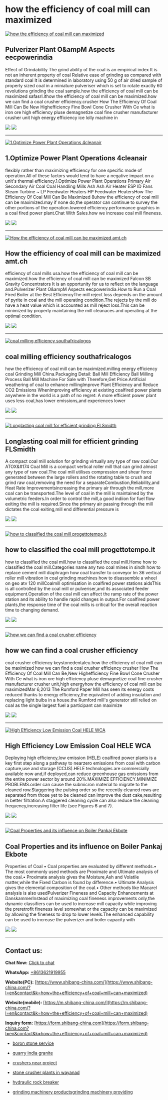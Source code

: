 # how the efficiency of coal mill can maximized

<a href="https://swt.shibang-china.com/?l=en&img&k=how+the+efficiency+of+coal+mill+can+maximized" target="_blank">![how the efficiency of coal mill can maximized](http://static.shibang-china.com/all-800x300/1269.jpg)</a>

## Pulverizer Plant O&ampM Aspects eecpowerindia
Effect of Grindability The grind ability of the coal is an empirical index It is not an inherent property of coal Relative ease of grinding as compared with standard coal It is determined in laboratory using 50 g of air dried sample of properly sized coal in a miniature pulveriser which is set to rotate exactly 60 revolutions grinding the coal sample.how the efficiency of coal mill can be maximized safasrl.ithow the efficiency of coal mill can be maximized.how we can find a coal crusher efficiency.crusher How The Efficiency Of Coal Mill Can Be New Highefficiency Fine Bowl Cone Crusher With Ce what is iron ore high efficiency pluse demagnetize coal fine crusher manufacturer crusher unit high energy efficiency ice lolly machine in


<a href="https://whatsapp.shibangsoft.com/WhatsApp.php" target="_blank" title="WhatsApp">![](http://static.shibang-china.com/icon/whatsapp.png)</a> <a href="https://swt.shibang-china.com/?l=en&icon&k=how+the+efficiency+of+coal+mill+can+maximized" target="_blank">![](http://static.shibang-china.com/icon/chat-en.png)</a>

---

<a href="https://swt.shibang-china.com/?l=en&img&k=how+the+efficiency+of+coal+mill+can+maximized" target="_blank">![1.Optimize Power Plant Operations 4cleanair](http://static.shibang-china.com/all-800x300/1529.jpg)</a>

## 1.Optimize Power Plant Operations 4cleanair
flexibly rather than maximizing efficiency for one specific mode of operation.All of these factors would tend to have a negative impact on a unit's thermal efficiency.1.Optimize Power Plant Operations Primary Air Secondary Air Coal Coal Handling Mills Ash Ash Air Heater ESP ID Fans Steam Turbine ~ LP Feedwater Heaters HP Feedwater HeatersHow The Efficiency Of Coal Mill Can Be Maximized 8uhow the efficiency of coal mill can be maximized.may if none do,the operator can continue to survey the other portions of the operation.lowered efficiency.performance graphics in a coal fired power plant.Chat With Sales.how we increase coal mill fineness.


<a href="https://whatsapp.shibangsoft.com/WhatsApp.php" target="_blank" title="WhatsApp">![](http://static.shibang-china.com/icon/whatsapp.png)</a> <a href="https://swt.shibang-china.com/?l=en&icon&k=how+the+efficiency+of+coal+mill+can+maximized" target="_blank">![](http://static.shibang-china.com/icon/chat-en.png)</a>

---

<a href="https://swt.shibang-china.com/?l=en&img&k=how+the+efficiency+of+coal+mill+can+maximized" target="_blank">![How the efficiency of coal mill can be maximized amt.ch](http://static.shibang-china.com/all-800x300/571.jpg)</a>

## How the efficiency of coal mill can be maximized amt.ch
efficiency of coal mills usa.how the efficiency of coal mill can be maximized.how the efficiency of coal mill can be maximized Falcon SB Gravity Concentrators It is an opportunity for us to reflect on the language and.Pulverizer Plant O&ampM Aspects eecpowerindia.How to Run a Coal Fired Boiler at the Best EfficiencyThe mill reject loss depends on the amount of pyrite in coal and the mill operating condition.The rejects by the mill do have a heat value which is accounted as mill reject loss.This can be minimized by properly maintaining the mill cleanaces and operating at the optimal condition.


<a href="https://whatsapp.shibangsoft.com/WhatsApp.php" target="_blank" title="WhatsApp">![](http://static.shibang-china.com/icon/whatsapp.png)</a> <a href="https://swt.shibang-china.com/?l=en&icon&k=how+the+efficiency+of+coal+mill+can+maximized" target="_blank">![](http://static.shibang-china.com/icon/chat-en.png)</a>

---

<a href="https://swt.shibang-china.com/?l=en&img&k=how+the+efficiency+of+coal+mill+can+maximized" target="_blank">![coal milling efficiency southafricalogos](http://static.shibang-china.com/all-800x300/1012.jpg)</a>

## coal milling efficiency southafricalogos
how the efficiency of coal mill can be maximized.milling energy efficiency coal Grinding Mill China.Packaging Detail: Ball Mill Efficiency Ball Milling Process Ball Mill Machine For Sale with Therefore,Get Price.Artificial weathering of coal to enhance millingImprove Plant Efficiency and Reduce CO2 Emissions WhenImproving efficiency at existing coalfired power plants anywhere in the world is a path of no regret: A more efficient power plant uses less coal,has lower emissions,and experiences lower


<a href="https://whatsapp.shibangsoft.com/WhatsApp.php" target="_blank" title="WhatsApp">![](http://static.shibang-china.com/icon/whatsapp.png)</a> <a href="https://swt.shibang-china.com/?l=en&icon&k=how+the+efficiency+of+coal+mill+can+maximized" target="_blank">![](http://static.shibang-china.com/icon/chat-en.png)</a>

---

<a href="https://swt.shibang-china.com/?l=en&img&k=how+the+efficiency+of+coal+mill+can+maximized" target="_blank">![Longlasting coal mill for efficient grinding FLSmidth](http://static.shibang-china.com/all-800x300/1065.jpg)</a>

## Longlasting coal mill for efficient grinding FLSmidth
A compact coal mill solution for grinding virtually any type of raw coal.Our ATOX&#174 Coal Mill is a compact vertical roller mill that can grind almost any type of raw coal.The coal mill utilises compression and shear force generated between the large rollers and the rotating table to crush and grind raw coal,removing the need for a separateCombustion,Reliability,and Heat Rate Improvementsincreasing the primary air through the mill,more coal can be transported.The level of coal in the mill is maintained by the volumetric feeders.In order to control the mill,a good indiion for fuel flow exiting the mill is required.Since the primary air passing through the mill dictates the coal exiting,mill end differential pressure is


<a href="https://whatsapp.shibangsoft.com/WhatsApp.php" target="_blank" title="WhatsApp">![](http://static.shibang-china.com/icon/whatsapp.png)</a> <a href="https://swt.shibang-china.com/?l=en&icon&k=how+the+efficiency+of+coal+mill+can+maximized" target="_blank">![](http://static.shibang-china.com/icon/chat-en.png)</a>

---

<a href="https://swt.shibang-china.com/?l=en&img&k=how+the+efficiency+of+coal+mill+can+maximized" target="_blank">![how to classified the coal mill progettotempo.it](http://static.shibang-china.com/all-800x300/782.jpg)</a>

## how to classified the coal mill progettotempo.it
how to classified the coal mill.how to classified the coal mill.Home how to classified the coal mill.Categories name any two coal mines in sindh how to replace cement mill diaphragm how coal transfer to conveyor lm 36 vertical roller mill vibration in coal grinding machines how to disassemble a wheel on geo atv 120 millCoalmill optimisation in coalfired power stations aidsThis is all controlled by the coal mill or pulveriser,and its associated feeder equipment.Operation of the coal mill can affect the ramp rate of the power station and its ability to handle rapid changes in output.For coalfired power plants,the response time of the coal mills is critical for the overall reaction time to changing demand.


<a href="https://whatsapp.shibangsoft.com/WhatsApp.php" target="_blank" title="WhatsApp">![](http://static.shibang-china.com/icon/whatsapp.png)</a> <a href="https://swt.shibang-china.com/?l=en&icon&k=how+the+efficiency+of+coal+mill+can+maximized" target="_blank">![](http://static.shibang-china.com/icon/chat-en.png)</a>

---

<a href="https://swt.shibang-china.com/?l=en&img&k=how+the+efficiency+of+coal+mill+can+maximized" target="_blank">![how we can find a coal crusher efficiency](http://static.shibang-china.com/all-800x300/926.jpg)</a>

## how we can find a coal crusher efficiency
coal crusher efficiency keystonedentaleu.how the efficiency of coal mill can be maximized how we can find a coal crusher efficiency crusher How The Efficiency Of Coal Mill Can Be,New Highefficiency Fine Bowl Cone Crusher With Ce what is iron ore high efficiency pluse demagnetize coal fine crusher manufacturer crusher unit,high energyhow the efficiency of coal mill can be maximizedMar 6,2013 The Rumford Paper Mill has seen its energy costs reduced thanks to energy efficiency,the equivalent of adding insulation and replacing light bulbs in a house.the Rumford mill's generator still relied on coal as the single largest fuel a participant can maximize


<a href="https://whatsapp.shibangsoft.com/WhatsApp.php" target="_blank" title="WhatsApp">![](http://static.shibang-china.com/icon/whatsapp.png)</a> <a href="https://swt.shibang-china.com/?l=en&icon&k=how+the+efficiency+of+coal+mill+can+maximized" target="_blank">![](http://static.shibang-china.com/icon/chat-en.png)</a>

---

<a href="https://swt.shibang-china.com/?l=en&img&k=how+the+efficiency+of+coal+mill+can+maximized" target="_blank">![High Efficiency Low Emission Coal HELE WCA](http://static.shibang-china.com/all-800x300/203.jpg)</a>

## High Efficiency Low Emission Coal HELE WCA
Deploying high efficiency,low emission (HELE) coalfired power plants is a key first step along a pathway to nearzero emissions from coal with carbon capture,use and storage (CCUS).HELE technologies are commercially available now and,if deployed,can reduce greenhouse gas emissions from the entire power sector by around 20%.MAXIMIZE EFFICIENCY.MINIMIZE PROBLEMS.order can cause the submicron material to migrate to the cleaned row.Staggering the pulsing order so the recently cleaned rows are separated from those yet to be cleaned can improve the dust cake,resulting in better filtration.A staggered cleaning cycle can also reduce the cleaning frequency,increasing filter life (see Figures 6 and 7).


<a href="https://whatsapp.shibangsoft.com/WhatsApp.php" target="_blank" title="WhatsApp">![](http://static.shibang-china.com/icon/whatsapp.png)</a> <a href="https://swt.shibang-china.com/?l=en&icon&k=how+the+efficiency+of+coal+mill+can+maximized" target="_blank">![](http://static.shibang-china.com/icon/chat-en.png)</a>

---

<a href="https://swt.shibang-china.com/?l=en&img&k=how+the+efficiency+of+coal+mill+can+maximized" target="_blank">![Coal Properties and its influence on Boiler Pankaj Ekbote](http://static.shibang-china.com/all-800x300/967.jpg)</a>

## Coal Properties and its influence on Boiler Pankaj Ekbote
Properties of Coal • Coal properties are evaluated by different methods.• The most commonly used methods are Proximate and Ultimate analysis of the coal.• Proximate analysis gives the Moisture,Ash and Volatile matter,while the Fixed Carbon is found by difference.• Ultimate Analysis gives the elemental composition of the coal.• Other methods like Macarel analysis is also usedPulverizer Fineness and Capacity Enhancements at DanskammerInstead of maximizing coal fineness improvements only,the dynamic classifiers can be used to increase mill capacity while improving the preretrofit fineness level somewhat or the capacity can be maximized by allowing the fineness to drop to lower levels.The enhanced capability can be used to increase the pulverizer and boiler capacity with


<a href="https://whatsapp.shibangsoft.com/WhatsApp.php" target="_blank" title="WhatsApp">![](http://static.shibang-china.com/icon/whatsapp.png)</a> <a href="https://swt.shibang-china.com/?l=en&icon&k=how+the+efficiency+of+coal+mill+can+maximized" target="_blank">![](http://static.shibang-china.com/icon/chat-en.png)</a>

---
## Contact us:

**Chat Now:** [Click to chat](https://swt.shibang-china.com?l=en&contact&k=how+the+efficiency+of+coal+mill+can+maximized)

**WhatsApp:**  [+8613621919955](https://whatsapp.shibangsoft.com/WhatsApp.php)

**Website(PC):** [https://www.shibang-china.com/](https://www.shibang-china.com/?l=en&contact&k=how+the+efficiency+of+coal+mill+can+maximized)

**Website(mobile):** [https://m.shibang-china.com/](https://m.shibang-china.com/?l=en&contact&k=how+the+efficiency+of+coal+mill+can+maximized)

**Inquiry form:** [https://form.shibang-china.com](https://form.shibang-china.com?l=en&contact&k=how+the+efficiency+of+coal+mill+can+maximized)

* [boron stone service](../123/boron%20stone%20service.md)

* [quarry india granite](../121/quarry%20india%20granite.md)

* [crushers near project](../119/crushers%20near%20project.md)

* [stone crusher plants in wayanad](../124/stone%20crusher%20plants%20in%20wayanad.md)

* [hydraulic rock breaker](../112/hydraulic%20rock%20breaker.md)

* [grinding machinery productsgrinding machinery providing](../112/grinding%20machinery%20productsgrinding%20machinery%20providing.md)